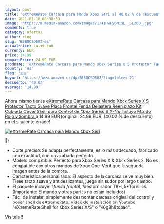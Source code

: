 ```yaml
---
layout: post
title: 'eXtremeRate Carcasa para Mando Xbox Seri al 40.02 % de descuento'
date: 2021-01-10 08:38:59
image: 'https://m.media-amazon.com/images/I/41HwFy6MisL._SL200_.jpg'
comments: true
category: ofertas
author: ring
slug: 'B08QCSDS82-es'
actualPrice: 14.99 EUR
currency: EUR
price: 14.99
comparePrice: 24.99 EUR
prodname: 'eXtremeRate Carcasa para Mando Xbox Series X S Protector Tacto Suave Placa Frontal Funda Delantera Reemplazo Kit Cubierta Cover Shell para Control de Xbox Series S X-No Incluye Mando Rojo y Sombra '
country: 'es'
flag: '🇪🇸'
buyurl: 'https://www.amazon.es/dp/B08QCSDS82/?tag=tolees-21'
descuento: '40.02'
average: '14.99'
---
```


Ahora mismo tienes [eXtremeRate Carcasa para Mando Xbox Series X S Protector Tacto Suave Placa Frontal Funda Delantera Reemplazo Kit Cubierta Cover Shell para Control de Xbox Series S X-No Incluye Mando Rojo y Sombra ](https://www.amazon.es/dp/B08QCSDS82/?tag=tolees-21) a 14.99 EUR (original: 24.99 EUR) (40.02 %  de descuento) en el siguiente enlace!

[![eXtremeRate Carcasa para Mando Xbox Seri](https://m.media-amazon.com/images/I/41HwFy6MisL._SL200_.jpg)](https://www.amazon.es/dp/B08QCSDS82/?tag=tolees-21)

🔎:

- Corte preciso: Se adapta perfectamente, es lo más adecuado, fabricado con exactitud, con un acabado perfecto.
- Modelo compatible: Perfecto para Xbox Series X & Xbox Series S. No es compatible con otros mandos de Xbox One. Verifique la segunda imagen antes de la compra.
- Característica personalizada: El aspecto de la carcasa se ve muy bien. Tiene tacto suave y antideslizantes, juega sin sudor por largo tiempo.
- El paquete incluye: 1*funda frontal, 1*destornillador T8H, 5*Tornillos. (Importante: El mando y otras partes no están incluidos)
- Fácil de instalar, simplemente desmontar carcasa original del control y poner shell de eXtremeRate. Vídeo de instalación en Youtube "eXtremeRate Shell for Xbox Series X/S" o "46g8h8toba4".

[Visítala!!!](https://www.amazon.es/dp/B08QCSDS82/?tag=tolees-21)
